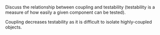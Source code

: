 <panel header=":lock::key: Discuss the relationship between coupling and testability (testability is a measure of how easily a given component can be tested).">
<question has-input="true">

Discuss the relationship between coupling and testability (testability is a measure of how easily a given component can be tested).

<div slot="answer">

Coupling decreases testability as it is difficult to isolate highly-coupled objects.

</div>
</question>
</panel>
